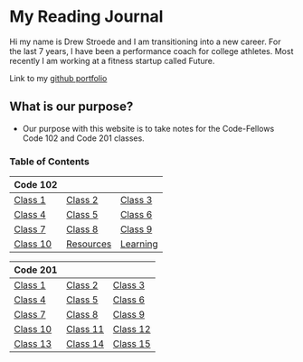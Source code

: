 # My Reading Journal

Hi my name is Drew Stroede and I am transitioning into a new career. For the last 7 years, I have been a performance coach for college athletes. Most recently I am working at a fitness startup called Future.

Link to my [github portfolio](https://github.com/dstroede)

## What is our purpose?

* Our purpose with this website is to take notes for the Code-Fellows Code 102 and Code 201 classes.

### Table of Contents

|Code 102 | | |
| ---- | ---- | ---- |
| [Class 1](https://dstroede.github.io/reading-notes/growth-mindset) | [Class 2](https://dstroede.github.io/reading-notes/LearningMD)| [Class 3](https://dstroede.github.io/reading-notes/coders-computer) |
| [Class 4](https://dstroede.github.io/reading-notes/class4notes) | [Class 5](https://dstroede.github.io/reading-notes/class5notes) | [Class 6](https://dstroede.github.io/reading-notes/class6notes) |
| [Class 7](https://dstroede.github.io/reading-notes/class7notes) |[Class 8](https://dstroede.github.io/reading-notes/class8notes) |[Class 9](https://dstroede.github.io/reading-notes/class9notes) |
| [Class 10](https://dstroede.github.io/reading-notes/class10notes) | [Resources](https://dstroede.github.io/reading-notes/Recouces) | [Learning](https://dstroede.github.io/reading-notes/what-did-i-learn) |

|Code 201 | | |
| ---- | ---- | ---- |
| [Class 1](https://dstroede.github.io/reading-notes/201-Class1Notes.md) | [Class 2](https://dstroede.github.io/reading-notes/201-Class2Notes.md)| [Class 3](https://dstroede.github.io/reading-notes/201-Class3Notes.md) |
| [Class 4](https://dstroede.github.io/reading-notes/201-class4notes) | [Class 5](https://dstroede.github.io/reading-notes/201-class5notes) | [Class 6](https://dstroede.github.io/reading-notes/class6notes) |
| [Class 7](https://dstroede.github.io/reading-notes/201-class7notes) |[Class 8](https://dstroede.github.io/reading-notes/class8notes) |[Class 9](https://dstroede.github.io/reading-notes/201-class9notes) |
| [Class 10](https://dstroede.github.io/reading-notes/201-class10notes) | [Class 11](https://dstroede.github.io/reading-notes/201-class11notes) | [Class 12](https://dstroede.github.io/reading-notes/201-class12notes) |
| [Class 13](https://dstroede.github.io/reading-notes/201-class13notes) | [Class 14](https://dstroede.github.io/reading-notes/201-class14notes) | [Class 15](https://dstroede.github.io/reading-notes/201-class15notes) |
